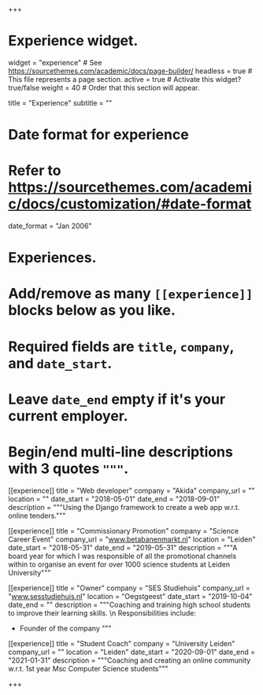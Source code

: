 +++
# Experience widget.
widget = "experience"  # See https://sourcethemes.com/academic/docs/page-builder/
headless = true  # This file represents a page section.
active = true  # Activate this widget? true/false
weight = 40  # Order that this section will appear.

title = "Experience"
subtitle = ""

# Date format for experience
#   Refer to https://sourcethemes.com/academic/docs/customization/#date-format
date_format = "Jan 2006"

# Experiences.
#   Add/remove as many `[[experience]]` blocks below as you like.
#   Required fields are `title`, `company`, and `date_start`.
#   Leave `date_end` empty if it's your current employer.
#   Begin/end multi-line descriptions with 3 quotes `"""`.

[[experience]]
  title = "Web developer"
  company = "Akida"
  company_url = ""
  location = ""
  date_start = "2018-05-01"
  date_end = "2018-09-01"
  description = """Using the Django framework to create a web app w.r.t. online tenders."""

[[experience]]
  title = "Commissionary Promotion"
  company = "Science Career Event"
  company_url = "www.betabanenmarkt.nl"
  location = "Leiden"
  date_start = "2018-05-31"
  date_end = "2019-05-31"
  description = """A board year for which I was responsible of all the promotional channels within to organise an event for over 1000 science students at Leiden University"""
  
[[experience]]
  title = "Owner"
  company = "SES Studiehuis"
  company_url = "www.sesstudiehuis.nl"
  location = "Oegstgeest"
  date_start = "2019-10-04"
  date_end = ""
  description = """Coaching and training high school students to improve their learning skills. \n
  Responsibilities include:
  
  * Founder of the company
  """

[[experience]]
  title = "Student Coach"
  company = "University Leiden"
  company_url = ""
  location = "Leiden"
  date_start = "2020-09-01"
  date_end = "2021-01-31"
  description = """Coaching and creating an online community w.r.t. 1st year Msc Computer Science students"""

+++
